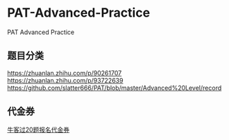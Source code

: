 # PAT-Advanced-Practice
PAT Advanced Practice

## 题目分类
https://zhuanlan.zhihu.com/p/90261707  
https://zhuanlan.zhihu.com/p/93722639
https://github.com/slatter666/PAT/blob/master/Advanced%20Level/record

## 代金券
[牛客过20题报名代金券](https://www.nowcoder.com/pat)